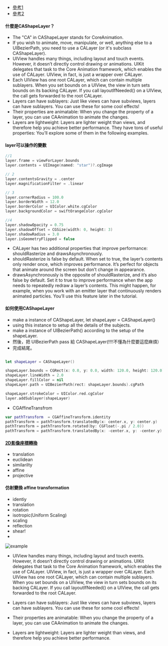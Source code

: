 - [參考1](https://www.raywenderlich.com/10317653-calayer-tutorial-for-ios-getting-started)
- [參考2](https://www.calayer.com/core-animation/2016/05/22/cashapelayer-in-depth.html)



#### 什麼是CAShapeLayer？
- The "CA" in CAShapeLayer stands for CoreAnimation.
- If you wish to animate, move, manipulate, or well, anything else to a UIBezierPath, you need to use a CALayer (or it's subclass CAShapeLayer).
- UIView handles many things, including layout and touch events. However, it doesn’t directly control drawing or animations. UIKit delegates that task to the Core Animation framework, which enables the use of CALayer. UIView, in fact, is just a wrapper over CALayer.
- Each UIView has one root CALayer, which can contain multiple sublayers. When you set bounds on a UIView, the view in turn sets bounds on its backing CALayer. If you call layoutIfNeeded() on a UIView, the call gets forwarded to the root CALayer.
- Layers can have sublayers: Just like views can have subviews, layers can have sublayers. You can use these for some cool effects!
- Their properties are animatable: When you change the property of a layer, you can use CAAnimation to animate the changes.
- Layers are lightweight: Layers are lighter weight than views, and therefore help you achieve better performance.
They have tons of useful properties: You’ll explore some of them in the following examples.


#### layer可以操作的變數
```swift
//1
layer.frame = viewForLayer.bounds
layer.contents = UIImage(named: "star")?.cgImage

// 2
layer.contentsGravity = .center
layer.magnificationFilter = .linear

// 3
layer.cornerRadius = 100.0
layer.borderWidth = 12.0
layer.borderColor = UIColor.white.cgColor
layer.backgroundColor = swiftOrangeColor.cgColor

//4
layer.shadowOpacity = 0.75
layer.shadowOffset = CGSize(width: 0, height: 3)
layer.shadowRadius = 3.0
layer.isGeometryFlipped = false

```

- CALayer has two additional properties that improve performance: shouldRasterize and drawsAsynchronously.
- shouldRasterize is false by default. When set to true, the layer’s contents only render once, which improves performance. It’s perfect for objects that animate around the screen but don’t change in appearance.
- drawsAsynchronously is the opposite of shouldRasterize, and it’s also false by default. Set it to true to improve performance when the app needs to repeatedly redraw a layer’s contents. This might happen, for example, when you work with an emitter layer that continuously renders animated particles. You’ll use this feature later in the tutorial.

#### 如何使用CAShapeLayer
- make a instance of CAShapeLayer, let shapeLayer = CAShapeLayer()
- using this instance to setup all the details of the subjects.
- make a instance of UIBezierPath() according to the setup of the shapeLayer.
- 然後，把 UIBezierPath pass 給 CAShapeLayer(!!!!不懂為什麼要這麼麻煩）
- 完成結尾。

```Swift

let shapeLayer = CAShapeLayer()

shapeLayer.bounds = CGRect(x: 0.0, y: 0.0, width: 120.0, height: 120.0)
shapeLayer.lineWidth = 2.0
shapeLayer.fillColor = nil
shapeLayer.path = UIBezierPath(rect: shapeLayer.bounds).cgPath

shapeLayer.strokeColor = UIColor.red.cgColor
layer.addSublayer(shapeLayer)

```

- CGAffineTransfrom
```swift
var pathTransform  = CGAffineTransform.identity
pathTransform = pathTransform.translatedBy(x: center.x, y: center.y)
pathTransform = pathTransform.rotated(by: CGFloat(-.pi / 2.0))
pathTransform = pathTransform.translatedBy(x: -center.x, y: -center.y)
```


#### [2D影像座標轉換](https://iter01.com/420914.html)
- translation
- euclidean
- similarilty
- affine
- projective


#### 仿射變換 affine transformation
- identiy
- translation
- rotation
- isotropic(Uniform Scaling)
- scaling
- reflection
- shear!
- 
![example](https://user-images.githubusercontent.com/18608853/122165839-5d997680-ceab-11eb-96bf-ba3ab272d7e3.png)


- UIView handles many things, including layout and touch events. However, it doesn’t directly control drawing or animations. UIKit delegates that task to the Core Animation framework, which enables the use of CALayer. UIView, in fact, is just a wrapper over CALayer.
Each UIView has one root CALayer, which can contain multiple sublayers. When you set bounds on a UIView, the view in turn sets bounds on its backing CALayer. If you call layoutIfNeeded() on a UIView, the call gets forwarded to the root CALayer.

- Layers can have sublayers: Just like views can have subviews, layers can have sublayers. You can use these for some cool effects!
- Their properties are animatable: When you change the property of a layer, you can use CAAnimation to animate the changes.
- Layers are lightweight: Layers are lighter weight than views, and therefore help you achieve better performance.


